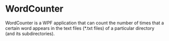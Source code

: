 # WordCounter

WordCounter is a WPF application that can count the number of times that a certain word appears in the text files (*.txt files) of a particular directory (and its subdirectories).